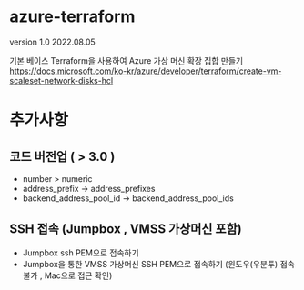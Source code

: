 # azure-terraform

version 1.0 2022.08.05

기본 베이스
Terraform을 사용하여 Azure 가상 머신 확장 집합 만들기
https://docs.microsoft.com/ko-kr/azure/developer/terraform/create-vm-scaleset-network-disks-hcl



# 추가사항
## 코드 버전업 ( > 3.0 )
- number > numeric
- address_prefix → address_prefixes 
- backend_address_pool_id → backend_address_pool_ids

## SSH 접속 (Jumpbox , VMSS 가상머신 포함)
- Jumpbox ssh PEM으로 접속하기
- Jumpbox을 통한 VMSS 가상머신 SSH PEM으로 접속하기
  (윈도우(우분투) 접속 불가 , Mac으로 접근 확인)
  
